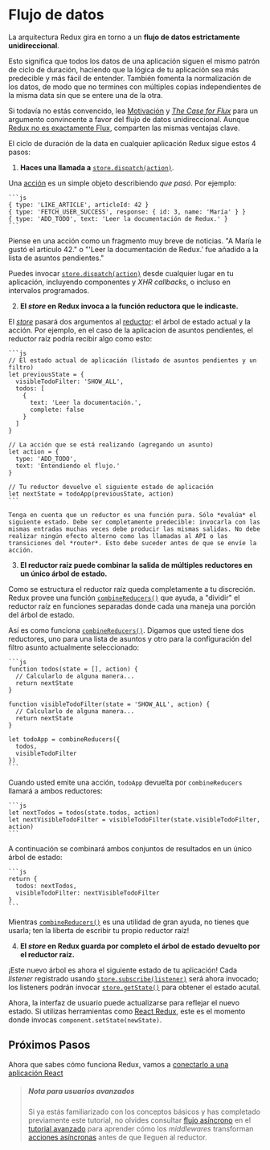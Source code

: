 # Flujo de datos

La arquitectura Redux gira en torno a un **flujo de datos estrictamente unidireccional**.

Esto significa que todos los datos de una aplicación siguen el mismo patrón de ciclo de duración, haciendo que la lógica de tu aplicación sea más predecible y más fácil de entender. También fomenta la normalización de los datos, de modo que no termines con múltiples copias independientes de la misma data sin que se entere una de la otra.

Si todavía no estás convencido, lea [Motivación](../introduccion/motivacion.md) y [*The Case for Flux*](https://medium.com/@dan_abramov/the-case-for-flux-379b7d1982c6 ) para un argumento convincente a favor del flujo de datos unidireccional. Aunque [Redux no es exactamente Flux](../introduccion/herencia.md), comparten las mismas ventajas clave.

El ciclo de duración de la data en cualquier aplicación Redux sigue estos 4 pasos:

1. **Haces una llamada a** [`store.dispatch(action)`](../api/store.md#dispatch).

  Una [acción](Actions.md) es un simple objeto describiendo *que pasó*. Por ejemplo:

    ```js
    { type: 'LIKE_ARTICLE', articleId: 42 }
    { type: 'FETCH_USER_SUCCESS', response: { id: 3, name: 'María' } }
    { type: 'ADD_TODO', text: 'Leer la documentación de Redux.' }
    ```

  Piense en una acción como un fragmento muy breve de noticias. "A María le gustó el artículo 42." o "'Leer la documentación de Redux.' fue añadido a la lista de asuntos pendientes."

  Puedes invocar [`store.dispatch(action)`](../api/Store.md#dispatch) desde cualquier lugar en tu aplicación, incluyendo componentes y *XHR callbacks*, o incluso en intervalos programados.

2. **El *store* en Redux invoca a la función reductora que le indicaste.**

  El [*store*](Store.md) pasará dos argumentos al [reductor](Reducers.md): el árbol de estado actual y la acción. Por ejemplo, en el caso de la aplicacion de asuntos pendientes, el reductor  raíz podría recibir algo como esto:

    ```js
    // El estado actual de aplicación (listado de asuntos pendientes y un filtro)
    let previousState = {
      visibleTodoFilter: 'SHOW_ALL',
      todos: [ 
        {
          text: 'Leer la documentación.',
          complete: false
        }
      ]
    }

    // La acción que se está realizando (agregando un asunto)
    let action = {
      type: 'ADD_TODO',
      text: 'Entendiendo el flujo.'
    }

    // Tu reductor devuelve el siguiente estado de aplicación
    let nextState = todoApp(previousState, action)
    ```

    Tenga en cuenta que un reductor es una función pura. Sólo *evalúa* el siguiente estado. Debe ser completamente predecible: invocarla con las mismas entradas muchas veces debe producir las mismas salidas. No debe realizar ningún efecto alterno como las llamadas al API o las transiciones del *router*. Esto debe suceder antes de que se envíe la acción.

3. **El reductor raíz puede combinar la salida de múltiples reductores en un único árbol de estado.**

  Como se estructura el reductor raíz queda completamente a tu discreción. Redux provee una función [`combineReducers()`](../api/combine-Reducers.md) que ayuda, a "dividir" el reductor raíz en funciones separadas donde cada una maneja una porción del árbol de estado.

  Así es como funciona [`combineReducers()`](../api/combineReducers.md). Digamos que usted tiene dos reductores, uno para una lista de asuntos y otro para la configuración del filtro asunto actualmente seleccionado:

    ```js
    function todos(state = [], action) {
      // Calcularlo de alguna manera...
      return nextState
    }

    function visibleTodoFilter(state = 'SHOW_ALL', action) {
      // Calcularlo de alguna manera...
      return nextState
    }

    let todoApp = combineReducers({
      todos,
      visibleTodoFilter
    })
    ```

  Cuando usted emite una acción, `todoApp` devuelta por `combineReducers` llamará a ambos reductores:

    ```js
    let nextTodos = todos(state.todos, action)
    let nextVisibleTodoFilter = visibleTodoFilter(state.visibleTodoFilter, action)
    ```

  A continuación se combinará ambos conjuntos de resultados en un único árbol de estado:

    ```js
    return {
      todos: nextTodos,
      visibleTodoFilter: nextVisibleTodoFilter
    }
    ```

  Mientras [`combineReducers()`](../api/combine-Reducers.md) es una utilidad de gran ayuda, no tienes que usarla; ten la liberta de escribir tu propio reductor raíz!

4. **El *store* en Redux guarda por completo el árbol de estado devuelto por el reductor raíz.**
  
  ¡Este nuevo árbol es ahora el siguiente estado de tu aplicación! Cada *listener* registrado usando [`store.subscribe(listener)`](../api/Store.md#subscribe) será ahora invocado; los listeners podrán invocar [`store.getState()`](../api/Store.md#getState) para obtener el estado acutal.

  Ahora, la interfaz de usuario puede actualizarse para reflejar el nuevo estado. Si utilizas herramientas como [React Redux](https://github.com/gaearon/react-redux), este es el momento donde invocas `component.setState(newState)`.

## Próximos Pasos

Ahora que sabes cómo funciona Redux, vamos a [conectarlo a una aplicación React](uso-con-react.md)

> ##### Nota para usuarios avanzados
> Si ya estás familiarizado con los conceptos básicos y has completado previamente este tutorial, no olvides consultar [flujo asíncrono](../avanzado/flujo-asincrono.md) en el [tutorial avanzado](../avanzado/README.md) para aprender cómo los *middlewares* transforman [acciones asíncronas](../avanzado/acciones-asincronas.md) antes de que lleguen al reductor.
